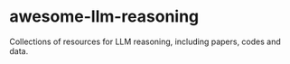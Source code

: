# awesome-llm-reasoning
Collections of resources for LLM reasoning, including papers, codes and data.
